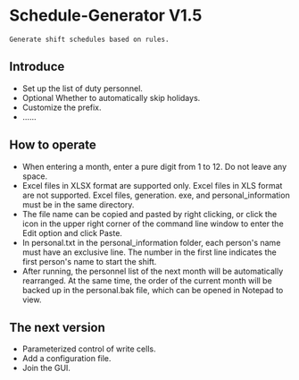 # Schedule-Generator V1.5
    Generate shift schedules based on rules.

## Introduce

- Set up the list of duty personnel.
- Optional Whether to automatically skip holidays.
- Customize the prefix.
- ……

## How to operate

- When entering a month, enter a pure digit from 1 to 12. Do not leave any space.
- Excel files in XLSX format are supported only. Excel files in XLS format are not supported. Excel files, generation. exe, and personal_information must be in the same directory.
- The file name can be copied and pasted by right clicking, or click the icon in the upper right corner of the command line window to enter the Edit option and click Paste.
- In personal.txt in the personal_information folder, each person's name must have an exclusive line. The number in the first line indicates the first person's name to start the shift.
- After running, the personnel list of the next month will be automatically rearranged. At the same time, the order of the current month will be backed up in the personal.bak file, which can be opened in Notepad to view.

## The next version

- Parameterized control of write cells.
- Add a configuration file.
- Join the GUI.